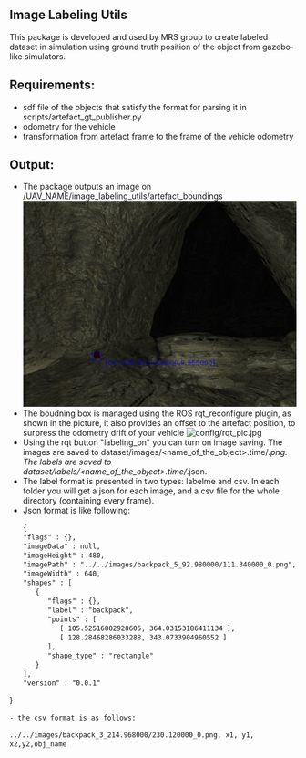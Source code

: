 ## Image Labeling Utils

This package is developed and used by MRS group to create labeled dataset in simulation using ground truth position of the object from gazebo-like simulators.


## Requirements:
- sdf file of the objects that satisfy the format for parsing it in scripts/artefact_gt_publisher.py
- odometry for the vehicle
- transformation from artefact frame to the frame of the vehicle odometry

## Output:
- The package outputs an image on /UAV_NAME/image_labeling_utils/artefact_boundings
![config/backpack_label.png](config/backpack_label.png)
- The boudning box is managed using the ROS rqt_reconfigure plugin, as shown in the picture, it also provides an offset to the artefact position, to surpress the odometry drift of your vehicle
![config/rqt_pic.jpg](.config/rqt_pic.png)
- Using the rqt button "labeling_on" you can turn on image saving. The images are saved to dataset/images/<name_of_the_object>.time/*.png. The labels are saved to  dataset/labels/<name_of_the_object>.time/*.json.
- The label format is presented in two types: labelme and csv. In each folder you will get a json for each image, and a csv file for the whole directory (containing every frame).
- Json format is like following:
   ```
   {
   "flags" : {},
   "imageData" : null,
   "imageHeight" : 480,
   "imagePath" : "../../images/backpack_5_92.980000/111.340000_0.png",
   "imageWidth" : 640,
   "shapes" : [
      {
         "flags" : {},
         "label" : "backpack",
         "points" : [
            [ 105.52516802928605, 364.03153186411134 ],
            [ 128.28468286033288, 343.0733904960552 ]
         ],
         "shape_type" : "rectangle"
      }
   ],
   "version" : "0.0.1"
}
   ```
- the csv format is as follows:
  ```
    ../../images/backpack_3_214.968000/230.120000_0.png, x1, y1, x2,y2,obj_name
  ```
